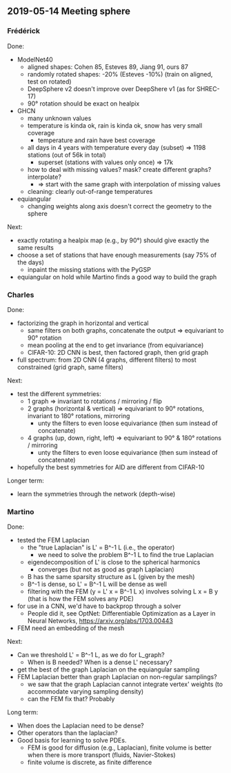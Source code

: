 ## 2019-05-14 Meeting sphere

### Frédérick

Done:
* ModelNet40
	* aligned shapes: Cohen 85, Esteves 89, Jiang 91, ours 87
	* randomly rotated shapes: -20% (Esteves -10%) (train on aligned, test on rotated)
	* DeepSphere v2 doesn't improve over DeepShere v1 (as for SHREC-17)
	* 90° rotation should be exact on healpix
* GHCN
	* many unknown values
	* temperature is kinda ok, rain is kinda ok, snow has very small coverage
		* temperature and rain have best coverage
	* all days in 4 years with temperature every day (subset) => 1198 stations (out of 56k in total)
		* superset (stations with values only once) => 17k
	* how to deal with missing values? mask? create different graphs? interpolate?
		* => start with the same graph with interpolation of missing values
	* cleaning: clearly out-of-range temperatures
* equiangular
	* changing weights along axis doesn't correct the geometry to the sphere

Next:
* exactly rotating a healpix map (e.g., by 90°) should give exactly the same results
* choose a set of stations that have enough measurements (say 75% of the days)
	* inpaint the missing stations with the PyGSP
* equiangular on hold while Martino finds a good way to build the graph

### Charles

Done:
* factorizing the graph in horizontal and vertical
	* same filters on both graphs, concatenate the output => equivariant to 90° rotation
	* mean pooling at the end to get invariance (from equivariance)
	* CIFAR-10: 2D CNN is best, then factored graph, then grid graph
* full spectrum: from 2D CNN (4 graphs, different filters) to most constrained (grid graph, same filters)

Next:
* test the different symmetries:
	* 1 graph => invariant to rotations / mirroring / flip
	* 2 graphs (horizontal & vertical) => equivariant to 90° rotations, invariant to 180° rotations, mirroring
		* unty the filters to even loose equivariance (then sum instead of concatenate)
	* 4 graphs (up, down, right, left) => equivariant to 90° & 180° rotations / mirroring
		* unty the filters to even loose equivariance (then sum instead of concatenate)
* hopefully the best symmetries for AID are different from CIFAR-10

Longer term:
* learn the symmetries through the network (depth-wise)

### Martino

Done:
* tested the FEM Laplacian
	* the "true Laplacian" is L' = B^-1 L (i.e., the operator)
		* we need to solve the problem B^-1 L to find the true Laplacian
	* eigendecomposition of L' is close to the spherical harmonics
		* converges (but not as good as graph Laplacian)
	* B has the same sparsity structure as L (given by the mesh)
	* B^-1 is dense, so L' = B^-1 L will be dense as well
	* filtering with the FEM (y = L' x = B^-1 L x) involves solving L x = B y (that is how the FEM solves any PDE)
* for use in a CNN, we'd have to backprop through a solver
	* People did it, see OptNet: Differentiable Optimization as a Layer in Neural Networks, https://arxiv.org/abs/1703.00443
* FEM need an embedding of the mesh

Next:
* Can we threshold L' = B^-1 L, as we do for L_graph?
	* When is B needed? When is a dense L' necessary?
* get the best of the graph Laplacian on the equiangular sampling
* FEM Laplacian better than graph Laplacian on non-regular samplings?
	* we saw that the graph Laplacian cannot integrate vertex' weights (to accommodate varying sampling density)
	* can the FEM fix that? Probably

Long term:
* When does the Laplacian need to be dense?
* Other operators than the laplacian?
* Good basis for learning to solve PDEs.
	* FEM is good for diffusion (e.g., Laplacian), finite volume is better when there is more transport (fluids, Navier-Stokes)
	* finite volume is discrete, as finite difference
